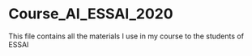 # Course_AI_ESSAI_2020
This file contains all the materials I use in my course to the students of ESSAI
